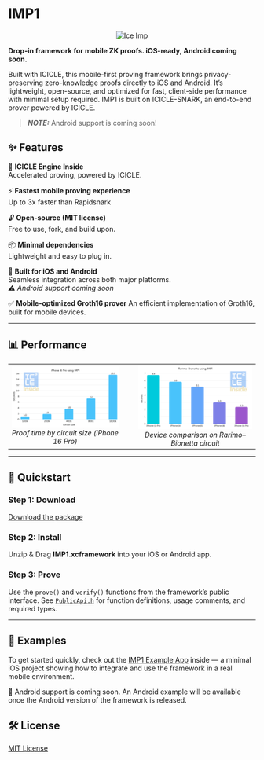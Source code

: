 # IMP1

<div align="center">
  <img src="https://github.com/user-attachments/assets/67d85e08-5739-40a4-84a1-f631d3280eaf" alt="Ice Imp" width="300"/>
</div>

**Drop-in framework for mobile ZK proofs. iOS-ready, Android coming soon.**

Built with ICICLE, this mobile-first proving framework brings privacy-preserving zero-knowledge proofs directly to iOS and Android. It’s lightweight, open-source, and optimized for fast, client-side performance with minimal setup required. IMP1 is built on ICICLE-SNARK, an end-to-end prover powered by ICICLE.

> **_NOTE:_** Android support is coming soon!

## ✨ Features

🔧 **ICICLE Engine Inside**  
  Accelerated proving, powered by ICICLE.

⚡ **Fastest mobile proving experience**  
Up to 3x faster than Rapidsnark

🔓 **Open-source (MIT license)**  
  Free to use, fork, and build upon.

📦 **Minimal dependencies**  
  Lightweight and easy to plug in.

📱 **Built for iOS and Android**  
  Seamless integration across both major platforms.  
  _⚠ Android support coming soon_

✅ **Mobile-optimized Groth16 prover**
An efficient implementation of Groth16, built for mobile devices.

---
## 📊 Performance

<div align="center">

<table>
  <tr>
    <td align="center" style="padding-right: 20px;">
      <img src="./IMP iphone.png" alt="IMP1 performance by circuit size" width="400"/>
      <br/>
      <em>Proof time by circuit size (iPhone 16 Pro)</em>
    </td>
    <td align="center" style="padding-left: 20px;">
      <img src="./IMP rarimo.png" alt="IMP1 performance across devices" width="400"/>
      <br/>
      <em>Device comparison on Rarimo–Bionetta circuit</em>
    </td>
  </tr>
</table>

</div>

---

## 🚀 Quickstart

### Step 1: Download  
[Download the package](https://github.com/ingonyama-zk/imp1/releases/download/v0.2.0/imp1.xcframework.zip) 

### Step 2: Install  
Unzip & Drag **IMP1.xcframework** into your iOS or Android app.

### Step 3: Prove
Use the `prove()` and `verify()` functions from the framework’s public interface.
See [`PublicApi.h`](https://github.com/ingonyama-zk/imp1/blob/main/icicle-snark/icicle-snark/PublicApi.h) for function definitions, usage comments, and required types.

---

## 🧪 Examples
To get started quickly, check out the [IMP1 Example App](https://github.com/ingonyama-zk/imp1/tree/main/ios/ExampleApp) inside — a minimal iOS project showing how to integrate and use the framework in a real mobile environment.

📱 Android support is coming soon. An Android example will be available once the Android version of the framework is released.


## 🛠 License

[MIT License](./LICENSE)

